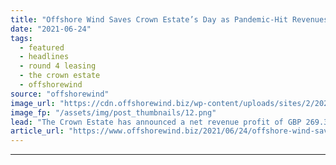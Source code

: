 ```yaml
---
title: "Offshore Wind Saves Crown Estate’s Day as Pandemic-Hit Revenues Plummet"
date: "2021-06-24"
tags: 
  - featured
  - headlines
  - round 4 leasing
  - the crown estate
  - offshorewind
source: "offshorewind"
image_url: "https://cdn.offshorewind.biz/wp-content/uploads/sites/2/2020/09/02144629/Orsted_Hornsea-One.png"
image_fp: "/assets/img/post_thumbnails/12.png"
lead: "The Crown Estate has announced a net revenue profit of GBP 269.3 million (around"
article_url: "https://www.offshorewind.biz/2021/06/24/offshore-wind-saves-crown-estates-day-as-pandemic-hit-revenues-plummet/"
---
```


---
